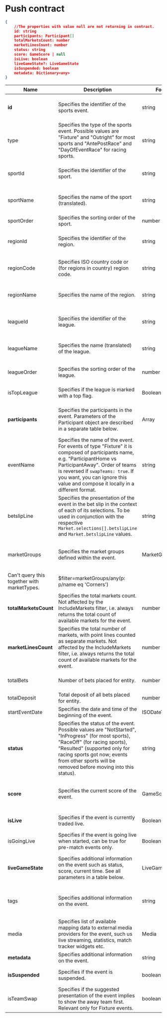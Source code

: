 # Push contract

```json
{
    //The properties with value null are not returning in contract.
    id: string
    participants: Participant[]
    totalMarketsCount: number
    marketLinesCount: number
    status: string
    score: GameScore | null
    isLive: boolean
    liveGameState?: LiveGameState
    isSuspended: boolean
    metadata: Dictionary<any>
}
```

| Name | Description | Format | Returnable | Queryable | Example |
| --- | --- | --- | --- | --- | --- |
| **id** | Specifies the identifier of the sports event. | string | Yes | query (using eq, ne, or, and, in) | $filter=Id eq '11754652' |
| type | Specifies the type of the sports event. Possible values are "Fixture" and "Outright" for most sports and "AntePostRace" and "DayOfEventRace" for racing sports. | string | No | query (using eq, ne, or, and, in) | $filter=type eq (ne) 'Fixture' |
| sportId | Specifies the identifier of the sport. | string | No | query (using eq, ne, or, and, in) | $filter=sportId eq (ne) '12' |
| sportName | Specifies the name of the sport (translated). | string | No | query (using eq, ne, or, and, in) | $filter=sportName eq 'Soccer' |
| sportOrder | Specifies the sorting order of the sport. | number | No | $orderby (only *asc*) | $orderby=sportOrder asc |
| regionId | Specifies the identifier of the region. | string | No | query (using eq, ne, or, and, in) | $filter=regionId eq '260' |
| regionCode | Specifies ISO country code or (for regions in country) region code. | string | No | query (using eq, ne, or, and, in) | $filter=regionCode eq 'EN' |
| regionName | Specifies the name of the region. | string | No | query (using eq, ne, or, and, in) | $filter=regionName eq 'England' |
| leagueId | Specifies the identifier of the league. | string | No | query (using eq, ne, or, and, in) | $filter=leagueId eq '36690' |
| leagueName | Specifies the name (translated) of the league. | string | No | query (using eq, ne, or, and, in) | $filter=leagueName eq 'English Football League Cup' |
| leagueOrder | Specifies the sorting order of the league. | number | No | (using eq, ne, or, and, in) | $filter=leagueOrder eq 580150 |
| isTopLeague | Specifies if the league is marked with a top flag. | Boolean | No | query (using eq, ne) | $filter=isTopLeague eq false |
| **participants** | Specifies the participants in the event. Parameters of the Participant object are described in a separate table below. | Array | Yes | query (using lambda, eq, ne, or, and, in) | $filter=participants/any(p: p/id eq '357') |
| eventName | Specifies the name of the event. For events of type "Fixture" it is composed of participants name, e.g. "ParticipantHome vs ParticipantAway". Order of teams is reversed if `swapTeams: true`. If you want, you can ignore this value and compose it locally in a different format. | string | No | query (using eq, ne, or, and, in) | $filter=eventName eq 'Chelsea vs Bournemouth' |
| betslipLine | Specifies the presentation of the event in the bet slip in the context of each of its selections. To be used in conjunction with the respective `Market.selections[].betslipLine` and `Market.betslipLine` values.| string | No | query (using eq, ne, or, and, in) | $filter=betslipLine eq 'Clonmel: 12:15' |
| marketGroups | Specifies the market groups defined within the event. | MarketGroup | No | query (using lambda, eq, ne, or, and, in) 
Сan't query this together with marketTypes.| $filter=marketGroups/any(p: p/name eq 'Corners') |
| **totalMarketsCount** | Specifies the total markets count. Not affected by the IncludeMarkets filter, i.e. always returns the total count of available markets for the event. | number | Yes | $orderby (only desc) | $orderby=totalMarketsCount desc |
| **marketLinesCount** | Specifies the total number of markets, with point lines counted as separate markets. Not affected by the IncludeMarkets filter, i.e. always returns the total count of available markets for the event. | number | Yes | query (using lambda, eq, ne, or, and, in) | $filter=marketLinesCount eq 0 |
| totalBets | Number of bets placed for entity. | number | No | $orderby (only desc) | $orderby=totalBets desc |
| totalDeposit | Total deposit of all bets placed for entity. | number | No | $orderby (only asc) | $orderby=startEventDate asc |
| startEventDate | Specifies the date and time of the beginning of the event. | ISODateTimeString | No | $orderby (only asc) | $orderby=startEventDate asc |
| **status** | Specifies the status of the event. Possible values are "NotStarted", "InProgress" (for most sports), "RaceOff" (for racing sports), "Resulted" (supported only for racing sports got now; events from other sports will be removed before moving into this status). | string | Yes | query (using eq, ne, or, and, in) | $filter=status eq 'NotStarted' |
| **score** |	Specifies the current score of the event. | GameScore |	Yes | query (using lambda, eq, ne, or, and, in) | $filter=score/awayScore eq '0' |
| **isLive** | Specifies if the event is currently traded live. | Boolean | Yes | query (using eq, ne) | $filter=isLive eq false |
|isGoingLive| Specifies if the event is going live when started, can be true for pre-match events only. | Boolean | No | query (using eq, ne) | $filter=isGoingLive eq false |
| **liveGameState** |	Specifies additional information on the event such as status, score, current time. See all parameters in a table below. | LiveGameState | Yes | query (using lambda, eq, ne, or, and, in) | $filter=liveGameState/gamePart eq 'SecondHalf' |
| tags | Specifies additional information on the event. | string | No |	query (using lambda, eq, ne, or, and, in) | $filter=tags/any(s: s eq 'LiveStream') |
| media |	Specifies list of available mapping data to external media providers for the event, such us live streaming, statistics, match tracker widgets etc. | Media | No | query (using lambda, eq, ne, or, and, in) | $filter=media/any(p: p/mediaType eq 'LiveStreaming') |
| **metadata** | Specifies additional information on the event. | string | Yes | No | -- |
| **isSuspended** | Specifies if the event is suspended. | boolean | Yes | query (using eq, ne) | $filter=isSuspended eq false |
| isTeamSwap | Specifies if the suggested presentation of the event implies to show the away team first. Relevant only for Fixture events. | boolean | No | query (using eq, ne) | $filter=isTeamSwap eq false |
